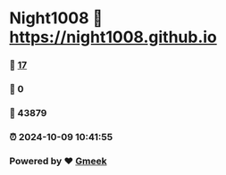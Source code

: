 # Night1008 :link: https://night1008.github.io 
### :page_facing_up: [17](https://night1008.github.io/tag.html) 
### :speech_balloon: 0 
### :hibiscus: 43879 
### :alarm_clock: 2024-10-09 10:41:55 
### Powered by :heart: [Gmeek](https://github.com/Meekdai/Gmeek)
